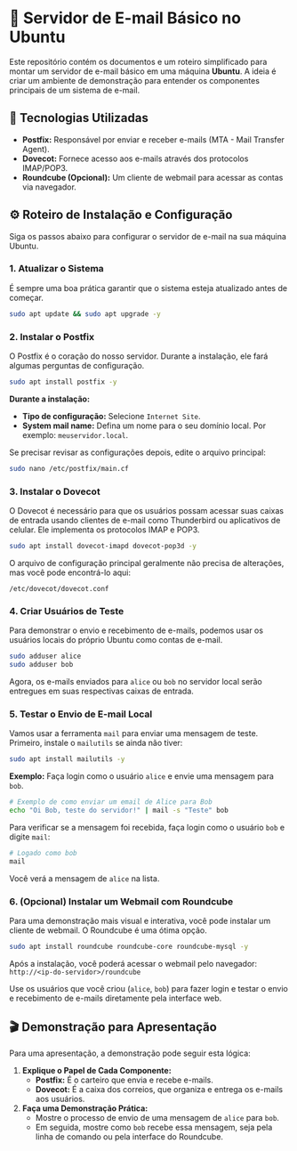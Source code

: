 # 📧 Servidor de E-mail Básico no Ubuntu

Este repositório contém os documentos e um roteiro simplificado para montar um servidor de e-mail básico em uma máquina **Ubuntu**. A ideia é criar um ambiente de demonstração para entender os componentes principais de um sistema de e-mail.

## 🚀 Tecnologias Utilizadas

  * **Postfix:** Responsável por enviar e receber e-mails (MTA - Mail Transfer Agent).
  * **Dovecot:** Fornece acesso aos e-mails através dos protocolos IMAP/POP3.
  * **Roundcube (Opcional):** Um cliente de webmail para acessar as contas via navegador.

## ⚙️ Roteiro de Instalação e Configuração

Siga os passos abaixo para configurar o servidor de e-mail na sua máquina Ubuntu.

### 1\. Atualizar o Sistema

É sempre uma boa prática garantir que o sistema esteja atualizado antes de começar.

```bash
sudo apt update && sudo apt upgrade -y
```

### 2\. Instalar o Postfix

O Postfix é o coração do nosso servidor. Durante a instalação, ele fará algumas perguntas de configuração.

```bash
sudo apt install postfix -y
```

**Durante a instalação:**

  * **Tipo de configuração:** Selecione `Internet Site`.
  * **System mail name:** Defina um nome para o seu domínio local. Por exemplo: `meuservidor.local`.

Se precisar revisar as configurações depois, edite o arquivo principal:

```bash
sudo nano /etc/postfix/main.cf
```

### 3\. Instalar o Dovecot

O Dovecot é necessário para que os usuários possam acessar suas caixas de entrada usando clientes de e-mail como Thunderbird ou aplicativos de celular. Ele implementa os protocolos IMAP e POP3.

```bash
sudo apt install dovecot-imapd dovecot-pop3d -y
```

O arquivo de configuração principal geralmente não precisa de alterações, mas você pode encontrá-lo aqui:

```
/etc/dovecot/dovecot.conf
```

### 4\. Criar Usuários de Teste

Para demonstrar o envio e recebimento de e-mails, podemos usar os usuários locais do próprio Ubuntu como contas de e-mail.

```bash
sudo adduser alice
sudo adduser bob
```

Agora, os e-mails enviados para `alice` ou `bob` no servidor local serão entregues em suas respectivas caixas de entrada.

### 5\. Testar o Envio de E-mail Local

Vamos usar a ferramenta `mail` para enviar uma mensagem de teste. Primeiro, instale o `mailutils` se ainda não tiver:

```bash
sudo apt install mailutils -y
```

**Exemplo:**
Faça login como o usuário `alice` e envie uma mensagem para `bob`.

```bash
# Exemplo de como enviar um email de Alice para Bob
echo "Oi Bob, teste do servidor!" | mail -s "Teste" bob
```

Para verificar se a mensagem foi recebida, faça login como o usuário `bob` e digite `mail`:

```bash
# Logado como bob
mail
```

Você verá a mensagem de `alice` na lista.

### 6\. (Opcional) Instalar um Webmail com Roundcube

Para uma demonstração mais visual e interativa, você pode instalar um cliente de webmail. O Roundcube é uma ótima opção.

```bash
sudo apt install roundcube roundcube-core roundcube-mysql -y
```

Após a instalação, você poderá acessar o webmail pelo navegador:
`http://<ip-do-servidor>/roundcube`

Use os usuários que você criou (`alice`, `bob`) para fazer login e testar o envio e recebimento de e-mails diretamente pela interface web.

## 🎬 Demonstração para Apresentação

Para uma apresentação, a demonstração pode seguir esta lógica:

1.  **Explique o Papel de Cada Componente:**
      * **Postfix:** É o carteiro que envia e recebe e-mails.
      * **Dovecot:** É a caixa dos correios, que organiza e entrega os e-mails aos usuários.
2.  **Faça uma Demonstração Prática:**
      * Mostre o processo de envio de uma mensagem de `alice` para `bob`.
      * Em seguida, mostre como `bob` recebe essa mensagem, seja pela linha de comando ou pela interface do Roundcube.
